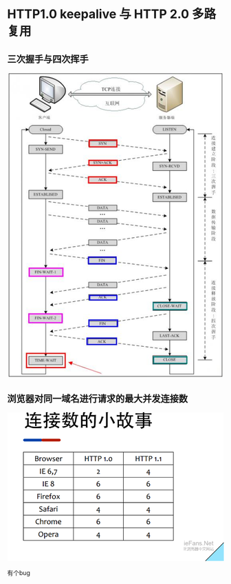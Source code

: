 # HTTP1.0 keepalive 与 HTTP 2.0 多路复用 

## 三次握手与四次挥手

![img](0_131271823564Rx.gif)

 
## 浏览器对**同一域名**进行请求的最大并发连接数

![img](155c_222108542005724.png)

有个bug
